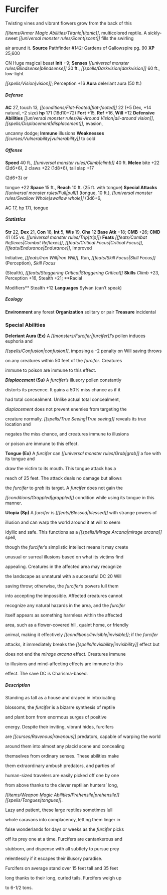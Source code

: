 ﻿---
cssclass: [monsters]

---

# Furcifer
Twisting vines and vibrant flowers grow from the back of this

_[[items/Armor Magic Abilities/Titanic|titanic]]_, multicolored reptile. A sickly-sweet _[[universal monster rules/Scent|scent]]_ fills the swirling

air around it.
**Source** Pathfinder #142: Gardens of Gallowspire pg. 90
**XP** 25,600

CN Huge magical beast
**Init** +9; **Senses** _[[universal monster rules/Blindsense|blindsense]]_ 30 ft., _[[spells/Darkvision|darkvision]]_ 60 ft., low-light

_[[spells/Vision|vision]]_; Perception +16
**Aura** deleriant aura (50 ft.)

##### Defense

**AC** 27, touch 13, _[[conditions/Flat-Footed|flat-footed]]_ 22 (+5 Dex, +14 natural, –2 size)
**hp** 171 (18d10+72)
**Fort** +15, **Ref** +16, **Will** +12
**Defensive Abilities** _[[universal monster rules/All-Around Vision|all-around vision]]_, _[[spells/Displacement|displacement]]_, evasion,

uncanny dodge; **Immune** illusions
**Weaknesses** _[[curses/Vulnerability|vulnerability]]_ to cold

##### Offense
**Speed** 40 ft., _[[universal monster rules/Climb|climb]]_ 40 ft.
**Melee** bite +22 (2d6+6), 2 claws +22 (1d8+6), tail slap +17

(2d6+3) or

tongue +22
**Space** 15 ft., **Reach** 10 ft. (25 ft. with tongue)
**Special Attacks** _[[universal monster rules/Pull|pull]]_ (tongue, 10 ft.), _[[universal monster rules/Swallow Whole|swallow whole]]_ (3d6+6,

AC 17, hp 17), tongue

##### Statistics
**Str** 22, **Dex** 21, **Con** 18, **Int** 5, **Wis** 19, **Cha** 12
**Base Atk** +18; **CMB** +26; **CMD** 41 (45 vs. _[[universal monster rules/Trip|trip]]_)
**Feats** _[[feats/Combat Reflexes|Combat Reflexes]]_, _[[feats/Critical Focus|Critical Focus]]_, _[[feats/Endurance|Endurance]]_, Improved

Initiative, _[[feats/Iron Will|Iron Will]]_, Run, _[[feats/Skill Focus|Skill Focus]]_ (Perception), _Skill Focus_

(Stealth), _[[feats/Staggering Critical|Staggering Critical]]_
**Skills** _Climb_ +23, Perception +16, Stealth +21; **Racial

Modifiers** Stealth +12
**Languages** Sylvan (can’t speak)

##### Ecology

**Environment** any forest
**Organization** solitary or pair
**Treasure** incidental

### Special Abilities

**Deleriant Aura (Ex)** A _[[monsters/Furcifer|furcifer]]_’s pollen induces euphoria and

_[[spells/Confusion|confusion]]_, imposing a –2 penalty on Will saving throws

on any creatures within 50 feet of the _furcifer_. Creatures

immune to poison are immune to this effect.

**_Displacement_ (Su)** A _furcifer_’s illusory pollen constantly

distorts its presence. It gains a 50% miss chance as if it

had total concealment. Unlike actual total concealment,

_displacement_ does not prevent enemies from targeting the

creature normally. _[[spells/True Seeing|True seeing]]_ reveals its true location and

negates the miss chance, and creatures immune to illusions

or poison are immune to this effect.

**Tongue (Ex)** A _furcifer_ can _[[universal monster rules/Grab|grab]]_ a foe with its tongue and

draw the victim to its mouth. This tongue attack has a

reach of 25 feet. The attack deals no damage but allows

the _furcifer_ to _grab_ its target. A _furcifer_ does not gain the

_[[conditions/Grappled|grappled]]_ condition while using its tongue in this manner.

**Utopia (Sp)** A _furcifer_ is _[[feats/Blessed|blessed]]_ with strange powers of

illusion and can warp the world around it at will to seem

idyllic and safe. This functions as a _[[spells/Mirage Arcana|mirage arcana]]_ spell,

though the _furcifer_’s simplistic intellect means it may create

unusual or surreal illusions based on what its victims find

appealing. Creatures in the affected area may recognize

the landscape as unnatural with a successful DC 20 Will

saving throw; otherwise, the _furcifer_’s powers lull them

into accepting the impossible. Affected creatures cannot

recognize any natural hazards in the area, and the _furcifer_

itself appears as something harmless within the affected

area, such as a flower-covered hill, quaint home, or friendly

animal, making it effectively _[[conditions/Invisible|invisible]]_; if the _furcifer_

attacks, it immediately breaks the _[[spells/Invisibility|invisibility]]_ effect but

does not end the _mirage arcana_ effect. Creatures immune

to illusions and mind-affecting effects are immune to this

effect. The save DC is Charisma-based.

##### Description

Standing as tall as a house and draped in intoxicating

blossoms, the _furcifer_ is a bizarre synthesis of reptile

and plant born from enormous surges of positive

energy. Despite their inviting, vibrant hides, furcifers

are _[[curses/Ravenous|ravenous]]_ predators, capable of warping the world

around them into almost any placid scene and concealing

themselves from ordinary senses. These abilities make

them extraordinary ambush predators, and parties of

human-sized travelers are easily picked off one by one

from above thanks to the clever reptilian hunters’ long,

_[[items/Weapon Magic Abilities/Prehensile|prehensile]]_ _[[spells/Tongues|tongues]]_.

Lazy and patient, these large reptiles sometimes lull

whole caravans into complacency, letting them linger in

false wonderlands for days or weeks as the _furcifer_ picks

off its prey one at a time. Furcifers are cantankerous and

stubborn, and dispense with all subtlety to pursue prey

relentlessly if it escapes their illusory paradise.

Furcifers on average stand over 15 feet tall and 35 feet

long thanks to their long, curled tails. Furcifers weigh up

to 6-1/2 tons.